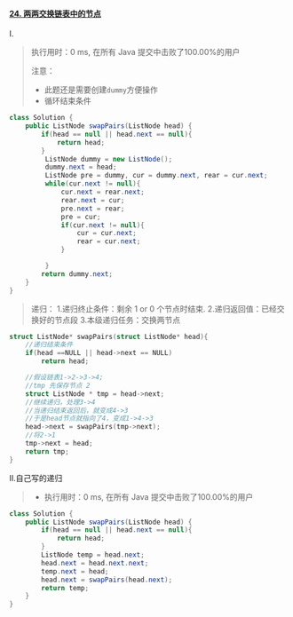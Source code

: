 #### [24. 两两交换链表中的节点](https://leetcode-cn.com/problems/swap-nodes-in-pairs/)

Ⅰ.

> 执行用时：0 ms, 在所有 Java 提交中击败了100.00%的用户
>
> 注意：
>
> - 此题还是需要创建`dummy`方便操作
> - 循环结束条件

```java
class Solution {
    public ListNode swapPairs(ListNode head) {
        if(head == null || head.next == null){
            return head;
        }
         ListNode dummy = new ListNode();
         dummy.next = head;
         ListNode pre = dummy, cur = dummy.next, rear = cur.next;
         while(cur.next != null){
             cur.next = rear.next;
             rear.next = cur;
             pre.next = rear;
             pre = cur;
             if(cur.next != null){
                 cur = cur.next;
                 rear = cur.next;
             }

         }
        return dummy.next;
    }
}
```

> 递归：
> 1.递归终止条件：剩余 1 or 0 个节点时结束.
> 2.递归返回值：已经交换好的节点段
> 3.本级递归任务：交换两节点

```c
struct ListNode* swapPairs(struct ListNode* head){
    //递归结束条件
    if(head ==NULL || head->next == NULL)
        return head;

    //假设链表1->2->3->4;
    //tmp 先保存节点 2
    struct ListNode * tmp = head->next;
    //继续递归，处理3->4
    //当递归结束返回后，就变成4->3
    //于是head节点就指向了4，变成1->4->3
    head->next = swapPairs(tmp->next);
    //将2->1
    tmp->next = head;
    return tmp;
}
```



Ⅱ.自己写的递归

> - 执行用时：0 ms, 在所有 Java 提交中击败了100.00%的用户

```java
class Solution {
    public ListNode swapPairs(ListNode head) {
        if(head == null || head.next == null){
            return head;
        }
        ListNode temp = head.next;
        head.next = head.next.next;
        temp.next = head;
        head.next = swapPairs(head.next);
        return temp;
    }
}
```

